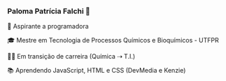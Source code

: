 ### Paloma Patrícia Falchi :cherry_blossom:

🧐 Aspirante a programadora

🎓 Mestre em Tecnologia de Processos Químicos e Bioquímicos - UTFPR

🧗‍♀️ Em transição de carreira (Química ⇢ T.I.)

📚 Aprendendo JavaScript, HTML e CSS (DevMedia e Kenzie)


